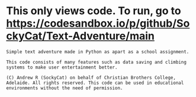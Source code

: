 # This only views code. To run, go to https://codesandbox.io/p/github/SockyCat/Text-Adventure/main

```
Simple text adventure made in Python as apart as a school assignment.

This code consists of many features such as data saving and climbing systems to make user entertainment better.

(C) Andrew R (SockyCat) on behalf of Christian Brothers College, Adelaide. All rights reserved. This code can be used in educational environments without the need of permission.
```
